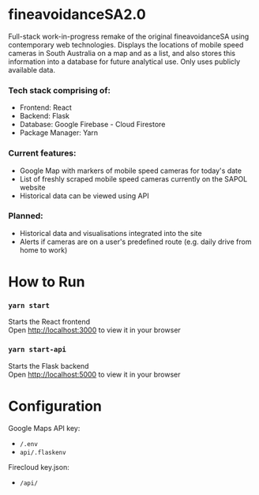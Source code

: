 # fineavoidanceSA2.0
Full-stack work-in-progress remake of the original fineavoidanceSA using contemporary web technologies. Displays the locations of mobile speed cameras in South Australia on a map and as a list, and also stores this information into a database for future analytical use. Only uses publicly available data. 

### Tech stack comprising of:
- Frontend: React
- Backend: Flask
- Database: Google Firebase - Cloud Firestore
- Package Manager: Yarn

### Current features:
- Google Map with markers of mobile speed cameras for today's date
- List of freshly scraped  mobile speed cameras currently on the SAPOL website
- Historical data can be viewed using API

### Planned:
- Historical data and visualisations integrated into the site
- Alerts if cameras are on a user's predefined route (e.g. daily drive from home to work)

# How to Run

### `yarn start`
Starts the React frontend\
Open [http://localhost:3000](http://localhost:3000) to view it in your browser

### `yarn start-api`
Starts the Flask backend\
Open [http://localhost:5000](http://localhost:5000) to view it in your browser

# Configuration
Google Maps API key:
- `/.env`
- `api/.flaskenv`

Firecloud key.json:
- `/api/`
